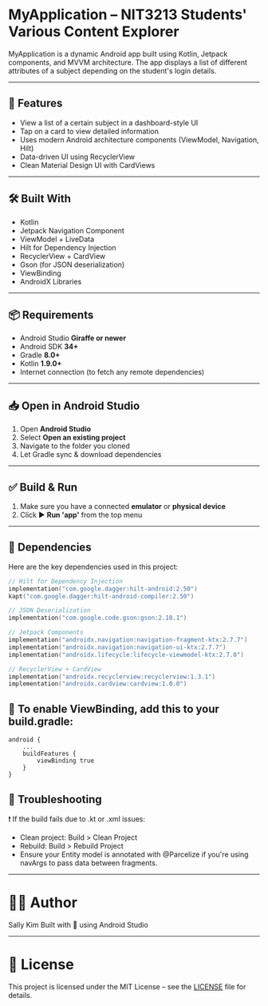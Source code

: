 # MyApplication – NIT3213 Students' Various Content Explorer

MyApplication is a dynamic Android app built using Kotlin, Jetpack components, and MVVM architecture. The app displays a list of different attributes of a subject depending on the student's login details.

---

## 🚀 Features

- View a list of a certain subject in a dashboard-style UI
- Tap on a card to view detailed information
- Uses modern Android architecture components (ViewModel, Navigation, Hilt)
- Data-driven UI using RecyclerView
- Clean Material Design UI with CardViews

---

## 🛠️ Built With

- Kotlin
- Jetpack Navigation Component
- ViewModel + LiveData
- Hilt for Dependency Injection
- RecyclerView + CardView
- Gson (for JSON deserialization)
- ViewBinding
- AndroidX Libraries

---

## 📦 Requirements

- Android Studio **Giraffe or newer**
- Android SDK **34+**
- Gradle **8.0+**
- Kotlin **1.9.0+**
- Internet connection (to fetch any remote dependencies)

---

## 📥 Open in Android Studio

1. Open **Android Studio**
2. Select **Open an existing project**
3. Navigate to the folder you cloned
4. Let Gradle sync & download dependencies

---

## ✅ Build & Run

1. Make sure you have a connected **emulator** or **physical device**
2. Click ▶️ **Run 'app'** from the top menu

---

## 🧩 Dependencies

Here are the key dependencies used in this project:

```kotlin
// Hilt for Dependency Injection
implementation("com.google.dagger:hilt-android:2.50")
kapt("com.google.dagger:hilt-android-compiler:2.50")

// JSON Deserialization
implementation("com.google.code.gson:gson:2.10.1")

// Jetpack Components
implementation("androidx.navigation:navigation-fragment-ktx:2.7.7")
implementation("androidx.navigation:navigation-ui-ktx:2.7.7")
implementation("androidx.lifecycle:lifecycle-viewmodel-ktx:2.7.0")

// RecyclerView + CardView
implementation("androidx.recyclerview:recyclerview:1.3.1")
implementation("androidx.cardview:cardview:1.0.0")
```
## 🔧 To enable ViewBinding, add this to your build.gradle:
```
android {
    ...
    buildFeatures {
        viewBinding true
    }
} 
```

## 🧹 Troubleshooting
❗ If the build fails due to .kt or .xml issues:

- Clean project: Build > Clean Project
- Rebuild: Build > Rebuild Project
- Ensure your Entity model is annotated with @Parcelize if you're using navArgs to pass data between fragments.

---

# 👩‍💻 Author
Sally Kim
Built with 💜 using Android Studio

---

# 📄 License
This project is licensed under the MIT License – see the [LICENSE](LICENSE) file for details.